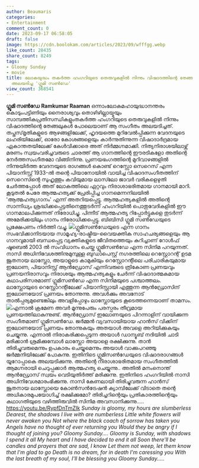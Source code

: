 ```yaml
---
author: Beaumaris
categories:
- Entertainment
comment_count: 0
date: 2023-09-17 06:58:05
draft: false
image: https://cdn.boolokam.com/articles/2023/09/wfffgg.webp
like_count: 28435
share_count: 8249
tags:
- Gloomy Sunday
- movie
title: ലോകയുദ്ധം തകർത്ത ഹംഗറിയുടെ തെരുവുകളിൽ നിന്നും വിഷാദത്തിന്റെ തേങ്ങലുകൾ പോലെ
  അലയടിച്ച 'ഗ്ലൂമി സൺഡേ'
view_count: 368541
---
```


**ഗ്ലൂമി സൺഡേ** **Ramkumar Raaman** ഒന്നാംലോകമഹായുദ്ധാനന്തരം കൊടുംപട്ടിണിയും നൈരാശ്യവും തൊഴിഴില്ലായ്മയും സാമ്പത്തികപ്രതിസന്ധികളുംതകർത്ത ഹംഗറിയുടെ തെരുവുകളിൽ നിന്നും വിഷാദത്തിന്റെ തേങ്ങലുകൾ പോലെയാണ് ആ സംഗീതം അലയടിച്ചത്. തപ്തസ്‌മൃതികളുടെ ആഴങ്ങളിലേക്ക്, ഹൃദയത്തെ മുറിവേൽപ്പിക്കുന്ന വേദനയുടെ ലഹരിയിലേക്ക്, ഓരോ കോശങ്ങളെയും കാർന്നുതിന്നുന്ന വിഷാദാർദ്രമായ ഏകാന്തതയിലേക്ക് കേൾവിക്കാരെ അത് നിർമ്മഗ്നമാക്കി. നിത്യനിരാശയിലാഴ്ന്ന് മരണം സ്വയംവരിച്ചവരുടെ ചാരത്ത് ആ ഗാനത്തിന്റെ ഈരടികളോ അതിന്റെ നേർത്തസംഗീതമോ വിങ്ങിനിന്നു. പ്രണയഭംഗത്തിന്റെ മുറിവാഴങ്ങളിൽ നിന്നുയിർത്ത വേദനയുടെ രാഗങ്ങൾ കൊണ്ട് റെസ്സോ സെറെസ് എന്ന പിയാനിസ്റ്റ് 1933-ൽ തന്റെ പിയാനോയിൽ വായിച്ച വിഷാദസംഗീതത്തിന് സെറെസിന്റെ സുഹൃത്തും കവിയുമായ ലാസ്‍ലോ ജാവർ വരികളെഴുതി ചേർത്തപ്പോൾ അത് ലോകത്തിലെ ഏറ്റവും നിരാശാഭരിതമായ ഗാനമായി മാറി. കൂടുതൽ പേരേ ആത്മഹത്യക്ക് പ്രേരിപ്പിച്ച ഗാനമെന്നനിലയിൽ 'ആത്മഹത്യഗാനം' എന്ന് അതറിയപ്പെട്ടു. ആത്മഹത്യകളിൽ അതിന്റെ സാന്നിധ്യം ശ്രദ്ധിക്കപ്പെട്ടതിനെത്തുടർന്ന് ഹംഗറിയിൽ പൊതുവേദികളിൽ ഈ ഗാനമാലപിക്കുന്നത് നിരോധിച്ചു. പിന്നീട് ആത്മഹത്യ റിപ്പോർട്ടുകളെ തുടർന്ന് അമേരിക്കയിലും ഗാനം നിരോധിക്കപ്പെട്ടു. ബിബിസി ഗ്ലൂമി സൺഡേയുടെ പ്രക്ഷേപണം നിർത്തി വച്ചു. ![](https://cdn.boolokam.com/articles/2023/09/wfffgg.webp)ഗ്ലൂമിസൺഡേയുടെ എന്ന ഗാനം സംഭവിക്കാനിടയായ സാമൂഹ്യ-രാഷ്ട്രീയ-വൈയക്തിക സാഹചര്യങ്ങളെയും ആ ഗാനവുമായി ബന്ധപ്പെട്ട വ്യക്തികളുടെ ജീവിതത്തെയും കുറിച്ചാണ് റോൾഫ് ഷൂബെൽ 2003 ൽ സംവിധാനം ചെയ്ത ഗ്ലൂമിസൺഡേ എന്ന സിനിമ പറയുന്നത്. നാസി അധിനിവേശത്തിനുമുമ്പുള്ള ബുഡാപെസ്റ്റ് നഗരത്തിലെ റെസ്റ്റോറന്റ് ഉടമ ജൂതനായ ലാസ്ലോ, അയാളുടെ കാമുകിയും റെസ്റ്റോറന്റിലെ പരിചാരികയുമായ ഇലോണ, പിയാനിസ്റ്റ് ആൻഡ്രോസ് എന്നിവരുടെ ത്രികോണ പ്രണയവും പ്രണയനിരാസവും നിരാശയും ആത്മഹത്യകളും ചേർന്ന് വിഷാദാത്മകമായ കഥാപരിസരമാണ് ഗ്ലൂമിസൺഡേ എന്ന സിനിമയുടെ പശ്ചാത്തലം. ലാസ്ലോയുടെ റെസ്റ്റോറന്റിലേക്ക് പിയാനിസ്റ്റായി എത്തുന്ന ആൻഡ്രോസിന് ഇലോണയോട് പ്രണയം തോന്നുന്നു. അവൾക്കും അവനോട് താൽപ്പര്യമുണ്ടെങ്കിലും അവളിപ്പോഴും ലാസ്ലോയുടെ കൂടെത്തന്നെയാണ് താമസം. ![](https://cdn.boolokam.com/articles/2023/09/wfgg.jpg)എന്നാൽ ക്രമേണ അവർ മൂന്നുപേരും പരസ്പരം തീവ്രമായ പ്രണയത്തിലാകുന്നുണ്ട്. ആൻഡ്രോസ് ഇലോണയുടെ പിറന്നാളിന് വായിക്കുന്ന സംഗീതമാണ് ഗ്ലൂമിസൺഡേ. ജർമ്മൻ വ്യവസായിയായ ഹാൻസ് വിക്കിന് ഇലോണയോട് പ്രണയം തോന്നുകയും അതയാൾ അവളെ അറിയിക്കുകയും ചെയ്യുന്നു. എന്നാൽ നിരാകരിക്കപ്പെടുന്ന അയാൾ ഡാന്യൂബ് നദിയിൽ ചാടി മരിക്കാൻ ശ്രമിക്കുമ്പോൾ ലാസ്ലോ അയാളെ രക്ഷിക്കുന്നു. താൻ തിരിച്ചുവരുമെന്നും ഉപകാരം ചെയ്യുമെന്നും അയാൾ വാക്കുപറഞ്ഞു ജർമ്മനിയിലേക്ക് പോകുന്നു. ഇതിനിടെ ഗ്ലൂമിസൺഡേയുടെ വിഷാദരാഗങ്ങൾ യൂറോപ്പാകെ അലയടിക്കുന്നു. അതിന്റെ നിരാശാഭരിതമായ സംഗീതത്തിൽ ആമഗ്നരായി ചെറുപ്പക്കാർ ആത്മഹത്യ ചെയ്യുന്നു.. അതിൽ മനംനൊന്ത് ആൻഡ്രോസ് സ്വയം വെടിയുതിർത്ത് മരിക്കുന്നു. ഇതിനിടെ ഹംഗറിയിൽ നാസി അധിനിവേശമാരംഭിക്കുന്നു. നാസി കേണലായി തിരിച്ചുവരുന്ന ഹാൻസ് ജൂതനായ ലാസ്ലോയെ കോൺസൻട്രേഷൻ ക്യാമ്പിലേക്ക് വിടാതെ തന്റെ അധികാരമുപയോഗിച്ച് രക്ഷിക്കുമോ? തിരിച്ചറിന്റെയും പ്രതികാരത്തിന്റെയും കഥാഗതിയുടെ വഴിത്തിരുവിൽ സിനിമ അവസാനിക്കുന്നു..... https://youtu.be/RypfDnTmZIk _Sunday is gloomy, my hours are slumberless_ _Dearest, the shadows I live with are numberless_ _Little white flowers will never awaken you_ _Not where the black coach of sorrow has taken you_ _Angels have no thought of ever returning you_ _Would they be angry if I thought of joining you?_ _Gloomy Sunday...._ _Gloomy is Sunday, with shadows I spend it all_ _My heart and I have decided to end it all_ _Soon there'll be candles and prayers that are sad, I know_ _Let them not weep, let them know that I'm glad to go_ _Death is no dream, for in death I'm caressing you_ _With the last breath of my soul, I'll be blessing you_ _Gloomy Sunday....._